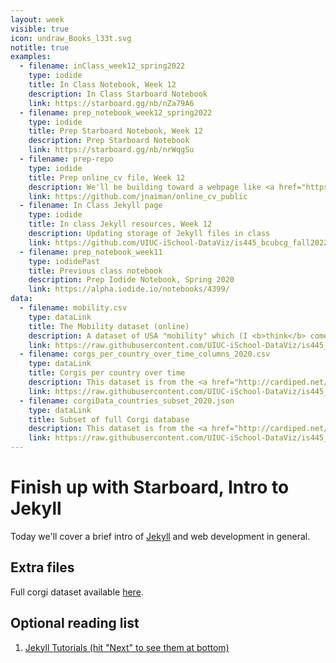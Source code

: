 ```yaml
---
layout: week
visible: true
icon: undraw_Books_l33t.svg
notitle: true
examples:
  - filename: inClass_week12_spring2022
    type: iodide
    title: In Class Notebook, Week 12
    description: In Class Starboard Notebook
    link: https://starboard.gg/nb/nZa79A6
  - filename: prep_notebook_week12_spring2022
    type: iodide
    title: Prep Starboard Notebook, Week 12
    description: Prep Starboard Notebook
    link: https://starboard.gg/nb/nrWqgSu
  - filename: prep-repo
    type: iodide
    title: Prep online_cv file, Week 12
    description: We'll be building toward a webpage like <a href="https://jnaiman.github.io/online_cv_public/">this</a> today using <a href="https://jekyllrb.com/">Jekyll</a>+<a href="https://altair-viz.github.io/index.html">Altair</a>. 
    link: https://github.com/jnaiman/online_cv_public
  - filename: In Class Jekyll page
    type: iodide
    title: In class Jekyll resources, Week 12
    description: Updating storage of Jekyll files in class
    link: https://github.com/UIUC-iSchool-DataViz/is445_bcubcg_fall2022/tree/master/week12/inClass
  - filename: prep_notebook_week11
    type: iodidePast
    title: Previous class notebook
    description: Prep Iodide Notebook, Spring 2020
    link: https://alpha.iodide.io/notebooks/4399/
data:
  - filename: mobility.csv
    type: dataLink
    title: The Mobility dataset (online)
    description: A dataset of USA "mobility" which (I <b>think</b> comes from a <a href="https://www.census.gov/library/working-papers/2018/adrm/CES-WP-18-40R.html">a large census study from 1989-2015</a>) and is collected in several places <a href="http://www.stat.cmu.edu/~cshalizi/uADA/15/hw/01/mobility.csv">including right here</a>.  Here "mobility" is refering to how easy it is for a person to move up in economic status (<a href="http://www.stat.cmu.edu/~cshalizi/uADA/15/hw/01/hw-01.pdf">more info can be found here</a>) based on factors like parental income, location, race, etc.
    link: https://raw.githubusercontent.com/UIUC-iSchool-DataViz/is445_bcubcg_fall2022/main/data/mobility.csv
  - filename: corgs_per_country_over_time_columns_2020.csv
    type: dataLink
    title: Corgis per country over time 
    description: This dataset is from the <a href="http://cardiped.net/">Cardigan Archives</a> and <a href="https://github.com/UIUC-iSchool-DataViz/spring2020/blob/master/week12/corg/grabCorgData_subpages.py">scraped using Beautiful Soup in Python</a> and <a href="https://github.com/UIUC-iSchool-DataViz/spring2020/blob/master/week12/corg/calc_corgData.ipynb">further processed in Python</a> into this form.
    link: https://raw.githubusercontent.com/UIUC-iSchool-DataViz/is445_bcubcg_fall2022/main/data/corgs_per_country_over_time_columns_2020.csv
  - filename: corgiData_countries_subset_2020.json
    type: dataLink
    title: Subset of full Corgi database 
    description: This dataset is from the <a href="http://cardiped.net/">Cardigan Archives</a> and <a href="https://github.com/UIUC-iSchool-DataViz/spring2020/blob/master/week12/corg/grabCorgData_subpages.py">scraped using Beautiful Soup in Python</a> and <a href="https://github.com/UIUC-iSchool-DataViz/spring2020/blob/master/week12/corg/calc_corgData.ipynb">further processed in Python</a> into this form.
    link: https://raw.githubusercontent.com/UIUC-iSchool-DataViz/is445_bcubcg_fall2022/main/data/corgiData_countries_subset_2020.json
---
```


# Finish up with Starboard, Intro to Jekyll

Today we'll cover a brief intro of [Jekyll](https://jekyllrb.com/) and web development in general.

 
## Extra files


Full corgi dataset available [here](corg/corgiData_countries_full_2020.json).



## Optional reading list

 1. <a href="https://jekyllrb.com/tutorials/home/">Jekyll Tutorials (hit "Next" to see them at bottom)</a>
